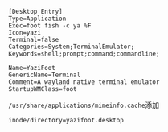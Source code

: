 ```/usr/share/applications/yazifoot.desktop
[Desktop Entry]
Type=Application
Exec=foot fish -c ya %F
Icon=yazi
Terminal=false
Categories=System;TerminalEmulator;
Keywords=shell;prompt;command;commandline;

Name=YaziFoot
GenericName=Terminal
Comment=A wayland native terminal emulator
StartupWMClass=foot
```

`/usr/share/applications/mimeinfo.cache`添加 
```
inode/directory=yazifoot.desktop 
```

